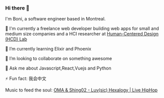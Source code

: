 ### Hi there 👋

<!--
**gossterrible/gossterrible** is a ✨ _special_ ✨ repository because its `README.md` (this file) appears on your GitHub profile.

Here are some ideas to get you started:

- 🔭 I’m currently working on ...
- 🌱 I’m currently learning ...
- 👯 I’m looking to collaborate on ...
- 🤔 I’m looking for help with ...
- 💬 Ask me about ...
- 📫 How to reach me: ...
- 😄 Pronouns: ...
- ⚡ Fun fact: ...
-->

I'm Boni, a software engineer based in Montreal.

💼 I'm currently a freelance web developer building web apps for small and medium size companies and a HCI researcher at [Human-Centered Design (HCD) Lab](https://jhcheng.me/lab/)

🌱 I’m currently learning Elixir and Phoenix

👯 I’m looking to collaborate on something awesome

💬 Ask me about Javascript,React,Vuejs and Python

⚡ Fun fact: 我会中文

Music to feed the soul:
[OMA & Shing02 - Luv(sic) Hexalogy | Live HipHop](https://www.youtube.com/watch?v=FGOEMvymSIE
)

